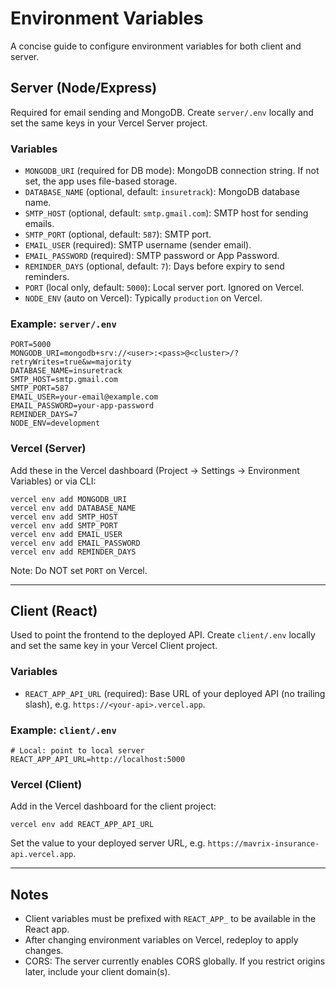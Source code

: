 # Environment Variables

A concise guide to configure environment variables for both client and server.

## Server (Node/Express)

Required for email sending and MongoDB. Create `server/.env` locally and set the same keys in your Vercel Server project.

### Variables
- `MONGODB_URI` (required for DB mode): MongoDB connection string. If not set, the app uses file-based storage.
- `DATABASE_NAME` (optional, default: `insuretrack`): MongoDB database name.
- `SMTP_HOST` (optional, default: `smtp.gmail.com`): SMTP host for sending emails.
- `SMTP_PORT` (optional, default: `587`): SMTP port.
- `EMAIL_USER` (required): SMTP username (sender email).
- `EMAIL_PASSWORD` (required): SMTP password or App Password.
- `REMINDER_DAYS` (optional, default: `7`): Days before expiry to send reminders.
- `PORT` (local only, default: `5000`): Local server port. Ignored on Vercel.
- `NODE_ENV` (auto on Vercel): Typically `production` on Vercel.

### Example: `server/.env`
```
PORT=5000
MONGODB_URI=mongodb+srv://<user>:<pass>@<cluster>/?retryWrites=true&w=majority
DATABASE_NAME=insuretrack
SMTP_HOST=smtp.gmail.com
SMTP_PORT=587
EMAIL_USER=your-email@example.com
EMAIL_PASSWORD=your-app-password
REMINDER_DAYS=7
NODE_ENV=development
```

### Vercel (Server)
Add these in the Vercel dashboard (Project → Settings → Environment Variables) or via CLI:
```
vercel env add MONGODB_URI
vercel env add DATABASE_NAME
vercel env add SMTP_HOST
vercel env add SMTP_PORT
vercel env add EMAIL_USER
vercel env add EMAIL_PASSWORD
vercel env add REMINDER_DAYS
```
Note: Do NOT set `PORT` on Vercel.

---

## Client (React)

Used to point the frontend to the deployed API. Create `client/.env` locally and set the same key in your Vercel Client project.

### Variables
- `REACT_APP_API_URL` (required): Base URL of your deployed API (no trailing slash), e.g. `https://<your-api>.vercel.app`.

### Example: `client/.env`
```
# Local: point to local server
REACT_APP_API_URL=http://localhost:5000
```

### Vercel (Client)
Add in the Vercel dashboard for the client project:
```
vercel env add REACT_APP_API_URL
```
Set the value to your deployed server URL, e.g. `https://mavrix-insurance-api.vercel.app`.

---

## Notes
- Client variables must be prefixed with `REACT_APP_` to be available in the React app.
- After changing environment variables on Vercel, redeploy to apply changes.
- CORS: The server currently enables CORS globally. If you restrict origins later, include your client domain(s).
